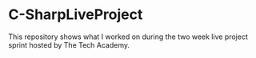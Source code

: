 # C-SharpLiveProject
This repository shows what I worked on during the two week live project sprint hosted by The Tech Academy.
